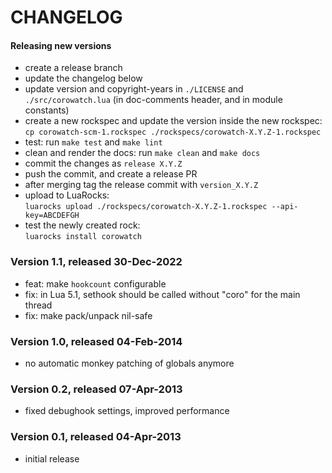 # CHANGELOG

#### Releasing new versions

- create a release branch
- update the changelog below
- update version and copyright-years in `./LICENSE` and `./src/corowatch.lua` (in doc-comments
  header, and in module constants)
- create a new rockspec and update the version inside the new rockspec:<br/>
  `cp corowatch-scm-1.rockspec ./rockspecs/corowatch-X.Y.Z-1.rockspec`
- test: run `make test` and `make lint`
- clean and render the docs: run `make clean` and `make docs`
- commit the changes as `release X.Y.Z`
- push the commit, and create a release PR
- after merging tag the release commit with `version_X.Y.Z`
- upload to LuaRocks:<br/>
  `luarocks upload ./rockspecs/corowatch-X.Y.Z-1.rockspec --api-key=ABCDEFGH`
- test the newly created rock:<br/>
  `luarocks install corowatch`


### Version 1.1, released 30-Dec-2022

- feat: make `hookcount` configurable
- fix: in Lua 5.1, sethook should be called without "coro" for the main thread
- fix: make pack/unpack nil-safe

### Version 1.0, released 04-Feb-2014

- no automatic monkey patching of globals anymore

### Version 0.2, released 07-Apr-2013

- fixed debughook settings, improved performance

### Version 0.1, released 04-Apr-2013

- initial release
